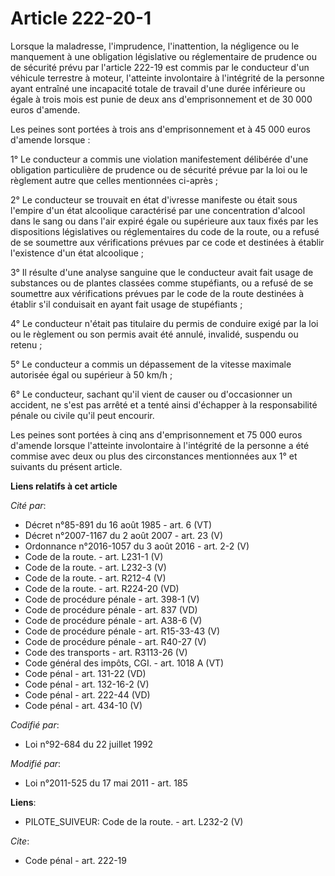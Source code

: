 # Article 222-20-1

Lorsque la maladresse, l'imprudence, l'inattention, la négligence ou le manquement à une obligation législative ou
réglementaire de prudence ou de sécurité prévu par l'article 222-19 est commis par le conducteur d'un véhicule terrestre à
moteur, l'atteinte involontaire à l'intégrité de la personne ayant entraîné une incapacité totale de travail d'une durée
inférieure ou égale à trois mois est punie de deux ans d'emprisonnement et de 30 000 euros d'amende. 

Les peines sont portées à trois ans d'emprisonnement et à 45 000 euros d'amende lorsque : 

1° Le conducteur a commis une violation manifestement délibérée d'une obligation particulière de prudence ou de sécurité
prévue par la loi ou le règlement autre que celles mentionnées ci-après ; 

2° Le conducteur se trouvait en état d'ivresse manifeste ou était sous l'empire d'un état alcoolique caractérisé par une
concentration d'alcool dans le sang ou dans l'air expiré égale ou supérieure aux taux fixés par les dispositions législatives
ou réglementaires du code de la route, ou a refusé de se soumettre aux vérifications prévues par ce code et destinées à
établir l'existence d'un état alcoolique ; 

3° Il résulte d'une analyse sanguine que le conducteur avait fait usage de substances ou de plantes classées comme
stupéfiants, ou a refusé de se soumettre aux vérifications prévues par le code de la route destinées à établir s'il
conduisait en ayant fait usage de stupéfiants ; 

4° Le conducteur n'était pas titulaire du permis de conduire exigé par la loi ou le règlement ou son permis avait été annulé,
invalidé, suspendu ou retenu ; 

5° Le conducteur a commis un dépassement de la vitesse maximale autorisée égal ou supérieur à 50 km/h ; 

6° Le conducteur, sachant qu'il vient de causer ou d'occasionner un accident, ne s'est pas arrêté et a tenté ainsi d'échapper
à la responsabilité pénale ou civile qu'il peut encourir. 

Les peines sont portées à cinq ans d'emprisonnement et 75 000 euros d'amende lorsque l'atteinte involontaire à l'intégrité de
la personne a été commise avec deux ou plus des circonstances mentionnées aux 1° et suivants du présent article.

**Liens relatifs à cet article**

_Cité par_:

  - Décret n°85-891 du 16 août 1985 - art. 6 (VT)
  - Décret n°2007-1167 du 2 août 2007 - art. 23 (V)
  - Ordonnance n°2016-1057 du 3 août 2016 - art. 2-2 (V)
  - Code de la route. - art. L231-1 (V)
  - Code de la route. - art. L232-3 (V)
  - Code de la route. - art. R212-4 (V)
  - Code de la route. - art. R224-20 (VD)
  - Code de procédure pénale - art. 398-1 (V)
  - Code de procédure pénale - art. 837 (VD)
  - Code de procédure pénale - art. A38-6 (V)
  - Code de procédure pénale - art. R15-33-43 (V)
  - Code de procédure pénale - art. R40-27 (V)
  - Code des transports - art. R3113-26 (V)
  - Code général des impôts, CGI. - art. 1018 A (VT)
  - Code pénal - art. 131-22 (VD)
  - Code pénal - art. 132-16-2 (V)
  - Code pénal - art. 222-44 (VD)
  - Code pénal - art. 434-10 (V)

_Codifié par_:

  - Loi n°92-684 du 22 juillet 1992

_Modifié par_:

  - Loi n°2011-525 du 17 mai 2011 - art. 185

**Liens**:

  - PILOTE_SUIVEUR: Code de la route. - art. L232-2 (V)

_Cite_:

  - Code pénal - art. 222-19
